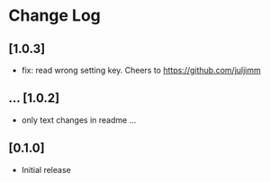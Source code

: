 # Change Log

## [1.0.3]

- fix: read wrong setting key. Cheers to https://github.com/juljimm

## ... [1.0.2]

- only text changes in readme ...

## [0.1.0]

- Initial release